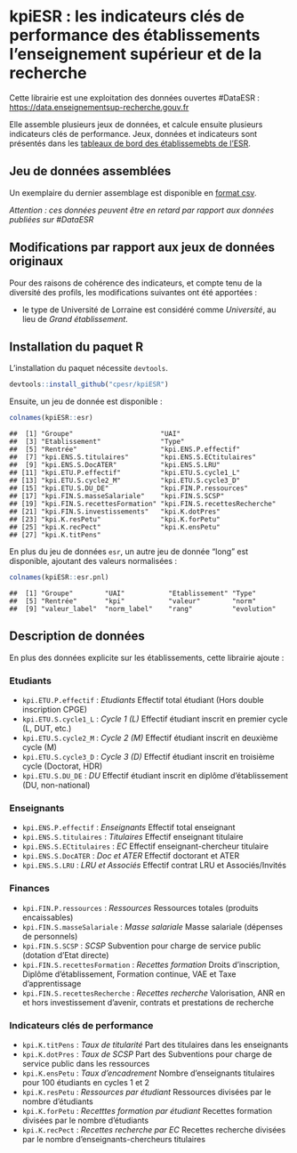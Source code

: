 kpiESR : les indicateurs clés de performance des établissements
l’enseignement supérieur et de la recherche
================

Cette librairie est une exploitation des données ouvertes \#DataESR :
<https://data.enseignementsup-recherche.gouv.fr>

Elle assemble plusieurs jeux de données, et calcule ensuite plusieurs
indicateurs clés de performance. Jeux, données et indicateurs sont
présentés dans les [tableaux de bord des établissemebts de
l’ESR](https://github.com/cpesr/tdbESR-rapport).

## Jeu de données assemblées

Un exemplaire du dernier assemblage est disponible en [format
csv](dataESR/tdbesr.csv).

*Attention : ces données peuvent être en retard par rapport aux données
publiées sur \#DataESR*

## Modifications par rapport aux jeux de données originaux

Pour des raisons de cohérence des indicateurs, et compte tenu de la
diversité des profils, les modifications suivantes ont été apportées :

-   le type de Université de Lorraine est considéré comme *Université*,
    au lieu de *Grand établissement*.

## Installation du paquet R

L’installation du paquet nécessite `devtools`.

``` r
devtools::install_github("cpesr/kpiESR")
```

Ensuite, un jeu de donnée est disponible :

``` r
colnames(kpiESR::esr)
```

    ##  [1] "Groupe"                      "UAI"                        
    ##  [3] "Etablissement"               "Type"                       
    ##  [5] "Rentrée"                     "kpi.ENS.P.effectif"         
    ##  [7] "kpi.ENS.S.titulaires"        "kpi.ENS.S.ECtitulaires"     
    ##  [9] "kpi.ENS.S.DocATER"           "kpi.ENS.S.LRU"              
    ## [11] "kpi.ETU.P.effectif"          "kpi.ETU.S.cycle1_L"         
    ## [13] "kpi.ETU.S.cycle2_M"          "kpi.ETU.S.cycle3_D"         
    ## [15] "kpi.ETU.S.DU_DE"             "kpi.FIN.P.ressources"       
    ## [17] "kpi.FIN.S.masseSalariale"    "kpi.FIN.S.SCSP"             
    ## [19] "kpi.FIN.S.recettesFormation" "kpi.FIN.S.recettesRecherche"
    ## [21] "kpi.FIN.S.investissements"   "kpi.K.dotPres"              
    ## [23] "kpi.K.resPetu"               "kpi.K.forPetu"              
    ## [25] "kpi.K.recPect"               "kpi.K.ensPetu"              
    ## [27] "kpi.K.titPens"

En plus du jeu de données `esr`, un autre jeu de donnée “long” est
disponible, ajoutant des valeurs normalisées :

``` r
colnames(kpiESR::esr.pnl)
```

    ##  [1] "Groupe"        "UAI"           "Etablissement" "Type"         
    ##  [5] "Rentrée"       "kpi"           "valeur"        "norm"         
    ##  [9] "valeur_label"  "norm_label"    "rang"          "evolution"

## Description de données

En plus des données explicite sur les établissements, cette librairie
ajoute :

### Etudiants

-   `kpi.ETU.P.effectif` : *Etudiants* Effectif total étudiant (Hors
    double inscription CPGE)
-   `kpi.ETU.S.cycle1_L` : *Cycle 1 (L)* Effectif étudiant inscrit en
    premier cycle (L, DUT, etc.)
-   `kpi.ETU.S.cycle2_M` : *Cycle 2 (M)* Effectif étudiant inscrit en
    deuxième cycle (M)
-   `kpi.ETU.S.cycle3_D` : *Cycle 3 (D)* Effectif étudiant inscrit en
    troisième cycle (Doctorat, HDR)
-   `kpi.ETU.S.DU_DE` : *DU* Effectif étudiant inscrit en diplôme
    d’établissement (DU, non-national)

### Enseignants

-   `kpi.ENS.P.effectif` : *Enseignants* Effectif total enseignant
-   `kpi.ENS.S.titulaires` : *Titulaires* Effectif enseignant titulaire
-   `kpi.ENS.S.ECtitulaires` : *EC* Effectif enseignant-chercheur
    titulaire
-   `kpi.ENS.S.DocATER` : *Doc et ATER* Effectif doctorant et ATER
-   `kpi.ENS.S.LRU` : *LRU et Associés* Effectif contrat LRU et
    Associés/Invités

### Finances

-   `kpi.FIN.P.ressources` : *Ressources* Ressources totales (produits
    encaissables)
-   `kpi.FIN.S.masseSalariale` : *Masse salariale* Masse salariale
    (dépenses de personnels)
-   `kpi.FIN.S.SCSP` : *SCSP* Subvention pour charge de service public
    (dotation d’Etat directe)
-   `kpi.FIN.S.recettesFormation` : *Recettes formation* Droits
    d’inscription, Diplôme d’établissement, Formation continue, VAE et
    Taxe d’apprentissage
-   `kpi.FIN.S.recettesRecherche` : *Recettes recherche* Valorisation,
    ANR en et hors investissement d’avenir, contrats et prestations de
    recherche

### Indicateurs clés de performance

-   `kpi.K.titPens` : *Taux de titularité* Part des titulaires dans les
    enseignants
-   `kpi.K.dotPres` : *Taux de SCSP* Part des Subventions pour charge de
    service public dans les ressources
-   `kpi.K.ensPetu` : *Taux d’encadrement* Nombre d’enseignants
    titulaires pour 100 étudiants en cycles 1 et 2
-   `kpi.K.resPetu` : *Ressources par étudiant* Ressources divisées par
    le nombre d’étudiants
-   `kpi.K.forPetu` : *Recetttes formation par étudiant* Recettes
    formation divisées par le nombre d’étudiants
-   `kpi.K.recPect` : *Recettes recherche par EC* Recettes recherche
    divisées par le nombre d’enseignants-chercheurs titulaires
